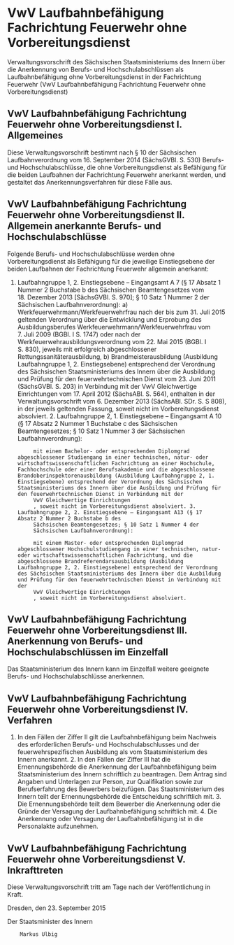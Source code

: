 # VwV Laufbahnbefähigung Fachrichtung Feuerwehr ohne Vorbereitungsdienst

Verwaltungsvorschrift des Sächsischen Staatsministeriums des Innern über die Anerkennung von Berufs- und Hochschulabschlüssen als Laufbahnbefähigung ohne Vorbereitungsdienst in der Fachrichtung Feuerwehr (VwV Laufbahnbefähigung Fachrichtung Feuerwehr ohne Vorbereitungsdienst)

## VwV Laufbahnbefähigung Fachrichtung Feuerwehr ohne Vorbereitungsdienst I. Allgemeines

Diese Verwaltungsvorschrift bestimmt nach § 10 der
        Sächsischen Laufbahnverordnung
        vom 16. September 2014 (SächsGVBl. S. 530) Berufs- und Hochschulabschlüsse, die ohne Vorbereitungsdienst als Befähigung für die beiden Laufbahnen der Fachrichtung Feuerwehr anerkannt werden, und gestaltet das Anerkennungsverfahren für diese Fälle aus.


## VwV Laufbahnbefähigung Fachrichtung Feuerwehr ohne Vorbereitungsdienst II. Allgemein anerkannte Berufs- und Hochschulabschlüsse

Folgende Berufs- und Hochschulabschlüsse werden ohne Vorbereitungsdienst als Befähigung für die jeweilige Einstiegsebene der beiden Laufbahnen der Fachrichtung Feuerwehr allgemein anerkannt:

1. Laufbahngruppe 1, 2. Einstiegsebene – Eingangsamt A 7 (§ 17 Absatz 1 Nummer 2 Buchstabe b des
            Sächsischen Beamtengesetzes
            vom 18. Dezember 2013 [SächsGVBl. S. 970]; § 10 Satz 1 Nummer 2 der
            Sächsischen Laufbahnverordnung): a) Werkfeuerwehrmann/Werkfeuerwehrfrau nach der bis zum 31. Juli 2015 geltenden Verordnung über die Entwicklung und Erprobung des Ausbildungsberufes Werkfeuerwehrmann/Werkfeuerwehrfrau vom 7. Juli 2009 (BGBl. I S. 1747) oder nach der Werkfeuerwehrausbildungsverordnung vom 22. Mai 2015 (BGBl. I S. 830), jeweils mit erfolgreich abgeschlossener Rettungssanitäterausbildung, b) Brandmeisterausbildung (Ausbildung Laufbahngruppe 1, 2. Einstiegsebene) entsprechend der
            Verordnung des Sächsischen Staatsministeriums des Innern über die Ausbildung und Prüfung für den feuerwehrtechnischen
            Dienst vom 23. Juni 2011 (SächsGVBl. S. 203) in Verbindung mit der
            VwV Gleichwertige Einrichtungen
            vom 17. April 2012 (SächsABl. S. 564), enthalten in der Verwaltungsvorschrift vom 6. Dezember 2013 (SächsABl. SDr. S. S 808), in der jeweils geltenden Fassung, soweit nicht im Vorbereitungsdienst absolviert. 2. Laufbahngruppe 2, 1. Einstiegsebene – Eingangsamt A 10 (§ 17 Absatz 2 Nummer 1 Buchstabe c des
            Sächsischen Beamtengesetzes; § 10 Satz 1 Nummer 3 der
            Sächsischen Laufbahnverordnung):
            
            mit einem Bachelor- oder entsprechenden Diplomgrad abgeschlossener Studiengang in einer technischen, natur- oder wirtschaftswissenschaftlichen Fachrichtung an einer Hochschule, Fachhochschule oder einer Berufsakademie und die abgeschlossene Brandoberinspektorenausbildung (Ausbildung Laufbahngruppe 2, 1. Einstiegsebene) entsprechend der Verordnung des Sächsischen Staatsministeriums des Innern über die Ausbildung und Prüfung für den feuerwehrtechnischen Dienst in Verbindung mit der
            VwV Gleichwertige Einrichtungen
            , soweit nicht im Vorbereitungsdienst absolviert. 3. Laufbahngruppe 2, 2. Einstiegsebene – Eingangsamt A13 (§ 17 Absatz 2 Nummer 2 Buchstabe b des
            Sächsischen Beamtengesetzes; § 10 Satz 1 Nummer 4 der
            Sächsischen Laufbahnverordnung):
            
            mit einem Master- oder entsprechenden Diplomgrad abgeschlossener Hochschulstudiengang in einer technischen, natur- oder wirtschaftswissenschaftlichen Fachrichtung, und die abgeschlossene Brandreferendarsausbildung (Ausbildung Laufbahngruppe 2, 2. Einstiegsebene) entsprechend der Verordnung des Sächsischen Staatsministeriums des Innern über die Ausbildung und Prüfung für den feuerwehrtechnischen Dienst in Verbindung mit der
            VwV Gleichwertige Einrichtungen
            , soweit nicht im Vorbereitungsdienst absolviert. 
## VwV Laufbahnbefähigung Fachrichtung Feuerwehr ohne Vorbereitungsdienst III. Anerkennung von Berufs- und Hochschulabschlüssen im Einzelfall

Das Staatsministerium des Innern kann im Einzelfall weitere geeignete Berufs- und Hochschulabschlüsse anerkennen.


## VwV Laufbahnbefähigung Fachrichtung Feuerwehr ohne Vorbereitungsdienst IV. Verfahren

1. In den Fällen der Ziffer II gilt die Laufbahnbefähigung beim Nachweis des erforderlichen Berufs- und Hochschulabschlusses und der feuerwehrspezifischen Ausbildung als vom Staatsministerium des Innern anerkannt. 2. In den Fällen der Ziffer III hat die Ernennungsbehörde die Anerkennung der Laufbahnbefähigung beim Staatsministerium des Innern schriftlich zu beantragen. Dem Antrag sind Angaben und Unterlagen zur Person, zur Qualifikation sowie zur Berufserfahrung des Bewerbers beizufügen. Das Staatsministerium des Innern teilt der Ernennungsbehörde die Entscheidung schriftlich mit. 3. Die Ernennungsbehörde teilt dem Bewerber die Anerkennung oder die Gründe der Versagung der Laufbahnbefähigung schriftlich mit. 4. Die Anerkennung oder Versagung der Laufbahnbefähigung ist in die Personalakte aufzunehmen. 
## VwV Laufbahnbefähigung Fachrichtung Feuerwehr ohne Vorbereitungsdienst V. Inkrafttreten

Diese Verwaltungsvorschrift tritt am Tage nach der Veröffentlichung in Kraft.

Dresden, den 23. September 2015

Der Staatsminister des Innern
        
        Markus Ulbig

